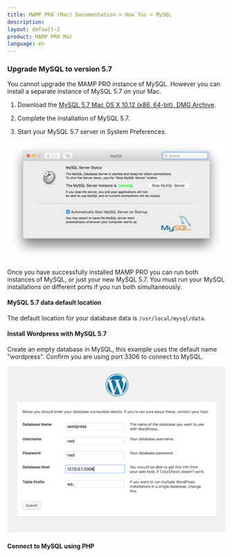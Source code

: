 ```yaml
---
title: MAMP PRO (Mac) Documentation > How Tos > MySQL
description: 
layout: default-2
product: MAMP PRO Mac
language: en
---
```


### Upgrade MySQL to version 5.7

You cannot upgrade the MAMP PRO instance of MySQL. However you can install a separate instance of MySQL 5.7 on your Mac. 




1. Download the [MySQL 5.7 Mac OS X 10.12 (x86, 64-bit), DMG Archive](https://dev.mysql.com/downloads/mysql/5.7.html). 

2. Complete the installation of MySQL 5.7.

3. Start your MySQL 5.7 server in System Preferences.

![MAMP](/en/MAMP-PRO-Mac/How-Tos/MySQL/InstallMySQL57/MySQLRunning.png)

Once you have successfully installed MAMP PRO you can run both instances of MySQL, or just your new MySQL 5.7. You must run your MySQL installations on different ports if you run both simultaneously.

#### MySQL 5.7 data default location

The default location for your database data is `/usr/local/mysql/data`.


#### Install Wordpress with MySQL 5.7

Create an empty database in MySQL, this example uses the default name "wordpress". Confirm you are using port 3306 to connect to MySQL.

![MAMP](/en/MAMP-PRO-Mac/How-Tos/MySQL/InstallMySQL57/wordpressInstallation.png)

#### Connect to MySQL using PHP







